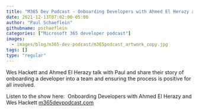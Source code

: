 ```yaml
---
title: "M365 Dev Podcast - Onboarding Developers with Ahmed El Herazy and Wes Hackett"
date: 2021-12-13T07:02:00-05:00
author: "Paul Schaeflein"
githubname: pschaeflein
categories: ["Microsoft 365 developer podcast"]
images:
  - images/blog/m365-dev-podcast/m365podcast_artwork_copy.jpg
tags: []
type: "regular"
---
```


Wes Hackett and Ahmed El Herazy talk with Paul and share their story of
onboarding a developer into a team and ensuring the process is positive
for all involved.

Listen to the show here:  Onboarding Developers with Ahmed El Herazy
and Wes Hackett
[m365devpodcast.com](https://www.m365devpodcast.com/e/onboarding-developers-with-ahmed-el-herazy-and-wes-hackett/)
